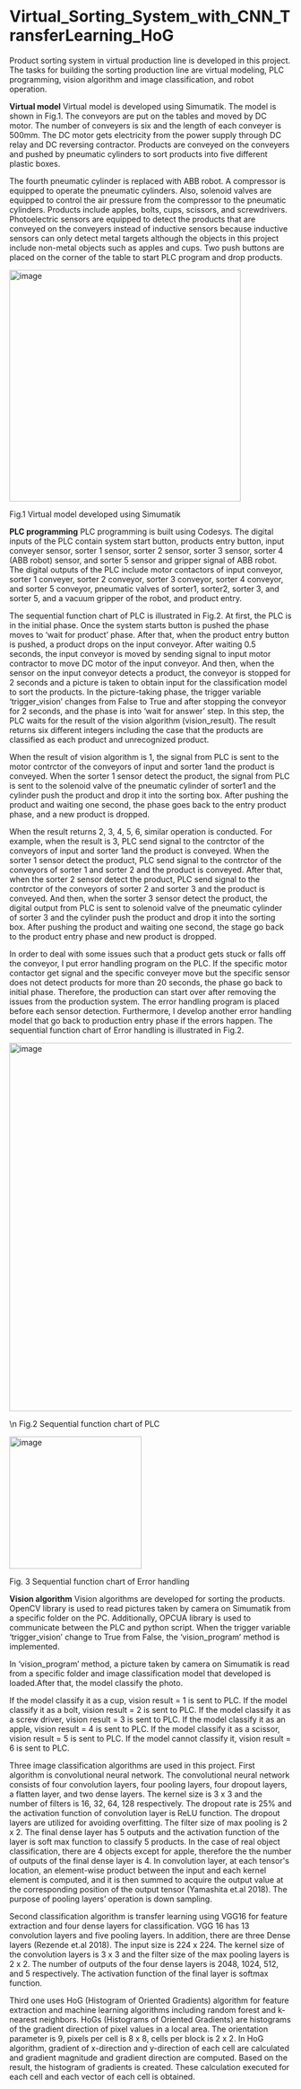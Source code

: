 # Virtual_Sorting_System_with_CNN_TransferLearning_HoG

Product sorting system in virtual production line is developed in this project. The tasks for building
the sorting production line are virtual modeling, PLC programming, vision algorithm and image
classification, and robot operation.

**Virtual model**
Virtual model is developed using Simumatik. The model is shown in Fig.1. The conveyors are put
on the tables and moved by DC motor. The number of conveyers is six and the length of each
conveyer is 500mm. The DC motor gets electricity from the power supply through DC relay and DC
reversing contractor. Products are conveyed on the conveyers and pushed by pneumatic cylinders to
sort products into five different plastic boxes.

The fourth pneumatic cylinder is replaced with ABB robot. A compressor is equipped to operate the
pneumatic cylinders. Also, solenoid valves are equipped to control the air pressure from the
compressor to the pneumatic cylinders. Products include apples, bolts, cups, scissors, and screwdrivers. Photoelectric sensors are equipped to detect the products that are conveyed on the
conveyers instead of inductive sensors because inductive sensors can only detect metal targets
although the objects in this project include non-metal objects such as apples and cups. Two push
buttons are placed on the corner of the table to start PLC program and drop products.

<img width="413" alt="image" src="https://github.com/yy7-f/Virtual_Sorting_System_with_CNN_TransferLearning_HoG/assets/76237852/21cb07cc-52ae-479f-b617-afa6295d392c">

Fig.1 Virtual model developed using Simumatik

**PLC programming**
PLC programming is built using Codesys. The digital inputs of the PLC contain system start
button, products entry button, input conveyer sensor, sorter 1 sensor, sorter 2 sensor, sorter 3 sensor,
sorter 4 (ABB robot) sensor, and sorter 5 sensor and gripper signal of ABB robot. The digital
outputs of the PLC include motor contactors of input conveyor, sorter 1 conveyer, sorter 2
conveyor, sorter 3 conveyor, sorter 4 conveyor, and sorter 5 conveyor, pneumatic valves of sorter1,
sorter2, sorter 3, and sorter 5, and a vacuum gripper of the robot, and product entry.

The sequential function chart of PLC is illustrated in Fig.2. At first, the PLC is in the initial phase.
Once the system starts button is pushed the phase moves to ‘wait for product’ phase. After that, when
the product entry button is pushed, a product drops on the input conveyor. After waiting 0.5 seconds, the input
conveyor is moved by sending signal to input motor contractor to move DC motor of the input
conveyor. And then, when the sensor on the input conveyor detects a product, the conveyor is stopped
for 2 seconds and a picture is taken to obtain input for the classification model to sort the products. In
the picture-taking phase, the trigger variable ‘trigger_vision’ changes from False to True and after
stopping the conveyor for 2 seconds, and the phase is into ‘wait for answer’ step. In this step, the
PLC waits for the result of the vision algorithm (vision_result). The result returns six different
integers including the case that the products are classified as each product and unrecognized
product.

When the result of vision algorithm is 1, the signal from PLC is sent to the motor contrctor of the
conveyors of input and sorter 1and the product is conveyed. When the sorter 1 sensor detect the
product, the signal from PLC is sent to the solenoid valve of the pneumatic cylinder of sorter1 and the
cylinder push the product and drop it into the sorting box. After pushing the product and waiting
one second, the phase goes back to the entry product phase, and a new product is dropped.

When the result returns 2, 3, 4, 5, 6, similar operation is conducted. For example, when the result is
3, PLC send signal to the contrctor of the conveyors of input and sorter 1and the product is
conveyed. When the sorter 1 sensor detect the product, PLC send signal to the contrctor of the
conveyors of sorter 1 and sorter 2 and the product is conveyed. After that, when the sorter 2 sensor
detect the product, PLC send signal to the contrctor of the conveyors of sorter 2 and sorter 3 and the
product is conveyed. And then, when the sorter 3 sensor detect the product, the digital output from
PLC is sent to solenoid valve of the pneumatic cylinder of sorter 3 and the cylinder push the product
and drop it into the sorting box. After pushing the product and waiting one second, the stage go
back to the product entry phase and new product is dropped.

In order to deal with some issues such that a product gets stuck or falls off the conveyor, I put error
handling program on the PLC. If the specific motor contactor get signal and the specific conveyer
move but the specific sensor does not detect products for more than 20 seconds, the phase go back
to initial phase. Therefore, the production can start over after removing the issues from the
production system. The error handling program is placed before each sensor detection. Furthermore,
I develop another error handling model that go back to production entry phase if the errors happen.
The sequential function chart of Error handling is illustrated in Fig.2.

<img width="657" alt="image" src="https://github.com/yy7-f/Virtual_Sorting_System_with_CNN_TransferLearning_HoG/assets/76237852/7fbcf5d5-a6ab-4236-ac5a-bc9462d776ec">

\n Fig.2 Sequential function chart of PLC

<img width="236" alt="image" src="https://github.com/yy7-f/Virtual_Sorting_System_with_CNN_TransferLearning_HoG/assets/76237852/0e5eb5b3-7d23-4625-9e80-1c579eaf1542">

Fig. 3 Sequential function chart of Error handling

**Vision algorithm**
Vision algorithms are developed for sorting the products. OpenCV library is used to read pictures
taken by camera on Simumatik from a specific folder on the PC. Additionally, OPCUA library is
used to communicate between the PLC and python script. When the trigger variable ‘trigger_vision’
change to True from False, the ‘vision_program’ method is implemented.

In ‘vision_program’ method, a picture taken by camera on Simumatik is read from a specific folder
and image classification model that developed is loaded.After that, the model classify the photo.

If the model classify it as a cup, vision result = 1 is sent to PLC. If the model classify it as a bolt,
vision result = 2 is sent to PLC. If the model classify it as a screw driver, vision result = 3 is sent to
PLC. If the model classify it as an apple, vision result = 4 is sent to PLC. If the model classify it as
a scissor, vision result = 5 is sent to PLC. If the model cannot classify it, vision result = 6 is sent to
PLC.

Three image classification algorithms are used in this project. First algorithm is convolutional
neural network. The convolutional neural network consists of four convolution layers, four pooling
layers, four dropout layers, a flatten layer, and two dense layers. The kernel size is 3 x 3 and the
number of filters is 16, 32, 64, 128 respectively. The dropout rate is 25% and the activation function
of convolution layer is ReLU function. The dropout layers are utilized for avoiding overfitting. The
filter size of max pooling is 2 x 2. The final dense layer has 5 outputs and the activation function of
the layer is soft max function to classify 5 products. In the case of real object classification, there
are 4 objects except for apple, therefore the the number of outputs of the final dense layer is 4. In
convolution layer, at each tensor's location, an element-wise product between the input and each
kernel element is computed, and it is then summed to acquire the output value at the corresponding
position of the output tensor (Yamashita et.al 2018). The purpose of pooling layers’ operation is
down sampling.

Second classification algorithm is transfer learning using VGG16 for feature extraction and four
dense layers for classification. VGG 16 has 13 convolution layers and five pooling layers. In
addition, there are three Dense layers (Rezende et.al 2018). The input size is 224 x 224. The kernel
size of the convolution layers is 3 x 3 and the filter size of the max pooling layers is 2 x 2. The
number of outputs of the four dense layers is 2048, 1024, 512, and 5 respectively. The activation
function of the final layer is softmax function.

Third one uses HoG (Histogram of Oriented Gradients) algorithm for feature extraction and
machine learning algorithms including random forest and k-nearest neighbors. HoGs (Histograms
of Oriented Gradients) are histograms of the gradient direction of pixel values in a local area. The
orientation parameter is 9, pixels per cell is 8 x 8, cells per block is 2 x 2. In HoG algorithm,
gradient of x-direction and y-direction of each cell are calculated and gradient magnitude and
gradient direction are computed. Based on the result, the histogram of gradients is created. These
calculation executed for each cell and each vector of each cell is obtained.

